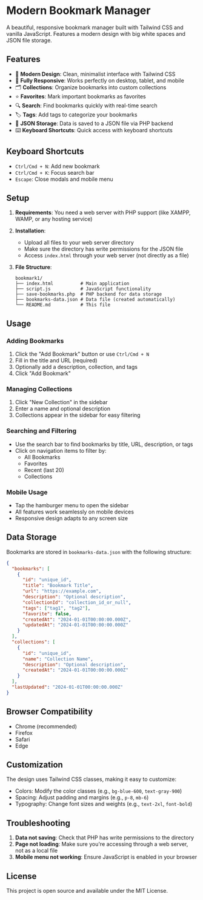 # Modern Bookmark Manager

A beautiful, responsive bookmark manager built with Tailwind CSS and vanilla JavaScript. Features a modern design with big white spaces and JSON file storage.

## Features

- 🎨 **Modern Design**: Clean, minimalist interface with Tailwind CSS
- 📱 **Fully Responsive**: Works perfectly on desktop, tablet, and mobile
- 🗂️ **Collections**: Organize bookmarks into custom collections
- ⭐ **Favorites**: Mark important bookmarks as favorites
- 🔍 **Search**: Find bookmarks quickly with real-time search
- 🏷️ **Tags**: Add tags to categorize your bookmarks
- 💾 **JSON Storage**: Data is saved to a JSON file via PHP backend
- ⌨️ **Keyboard Shortcuts**: Quick access with keyboard shortcuts

## Keyboard Shortcuts

- `Ctrl/Cmd + N`: Add new bookmark
- `Ctrl/Cmd + K`: Focus search bar
- `Escape`: Close modals and mobile menu

## Setup

1. **Requirements**: You need a web server with PHP support (like XAMPP, WAMP, or any hosting service)

2. **Installation**:
   - Upload all files to your web server directory
   - Make sure the directory has write permissions for the JSON file
   - Access `index.html` through your web server (not directly as a file)

3. **File Structure**:
   ```
   bookmark1/
   ├── index.html          # Main application
   ├── script.js           # JavaScript functionality
   ├── save-bookmarks.php  # PHP backend for data storage
   ├── bookmarks-data.json # Data file (created automatically)
   └── README.md           # This file
   ```

## Usage

### Adding Bookmarks
1. Click the "Add Bookmark" button or use `Ctrl/Cmd + N`
2. Fill in the title and URL (required)
3. Optionally add a description, collection, and tags
4. Click "Add Bookmark"

### Managing Collections
1. Click "New Collection" in the sidebar
2. Enter a name and optional description
3. Collections appear in the sidebar for easy filtering

### Searching and Filtering
- Use the search bar to find bookmarks by title, URL, description, or tags
- Click on navigation items to filter by:
  - All Bookmarks
  - Favorites
  - Recent (last 20)
  - Collections

### Mobile Usage
- Tap the hamburger menu to open the sidebar
- All features work seamlessly on mobile devices
- Responsive design adapts to any screen size

## Data Storage

Bookmarks are stored in `bookmarks-data.json` with the following structure:

```json
{
  "bookmarks": [
    {
      "id": "unique_id",
      "title": "Bookmark Title",
      "url": "https://example.com",
      "description": "Optional description",
      "collectionId": "collection_id_or_null",
      "tags": ["tag1", "tag2"],
      "favorite": false,
      "createdAt": "2024-01-01T00:00:00.000Z",
      "updatedAt": "2024-01-01T00:00:00.000Z"
    }
  ],
  "collections": [
    {
      "id": "unique_id",
      "name": "Collection Name",
      "description": "Optional description",
      "createdAt": "2024-01-01T00:00:00.000Z"
    }
  ],
  "lastUpdated": "2024-01-01T00:00:00.000Z"
}
```

## Browser Compatibility

- Chrome (recommended)
- Firefox
- Safari
- Edge

## Customization

The design uses Tailwind CSS classes, making it easy to customize:

- Colors: Modify the color classes (e.g., `bg-blue-600`, `text-gray-900`)
- Spacing: Adjust padding and margins (e.g., `p-8`, `mb-6`)
- Typography: Change font sizes and weights (e.g., `text-2xl`, `font-bold`)

## Troubleshooting

1. **Data not saving**: Check that PHP has write permissions to the directory
2. **Page not loading**: Make sure you're accessing through a web server, not as a local file
3. **Mobile menu not working**: Ensure JavaScript is enabled in your browser

## License

This project is open source and available under the MIT License. 